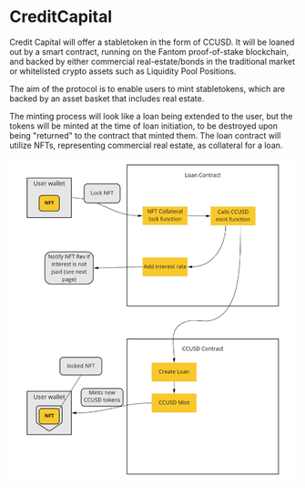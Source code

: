 # CreditCapital
Credit Capital will offer a stabletoken in the form of CCUSD. It will be loaned out by a smart contract, running on the Fantom proof-of-stake blockchain, and backed by either commercial real-estate/bonds in the traditional market or whitelisted crypto assets such as Liquidity Pool Positions.

The aim of the protocol is to enable users to mint stabletokens, which are backed by an asset basket that includes real estate.

The minting process will look like a loan being extended to the user, but the tokens will be minted at the time of loan initiation, to be destroyed upon being "returned" to the contract that minted them. The loan contract will utilize NFTs, representing commercial real estate, as collateral for a loan.

![_figure 1_](/packages/docs/contract_diagram_f1.png)
